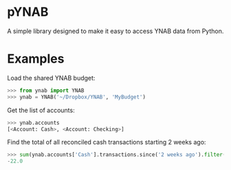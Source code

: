 # pYNAB

A simple library designed to make it easy to access YNAB data from Python.

# Examples

Load the shared YNAB budget:

```python
>>> from ynab import YNAB
>>> ynab = YNAB('~/Dropbox/YNAB', 'MyBudget')
```

Get the list of accounts:

```python
>>> ynab.accounts
[<Account: Cash>, <Account: Checking>]
```

Find the total of all reconciled cash transactions starting 2 weeks ago:

```python
>>> sum(ynab.accounts['Cash'].transactions.since('2 weeks ago').filter('reconciled', True).amount)
-22.0
```
